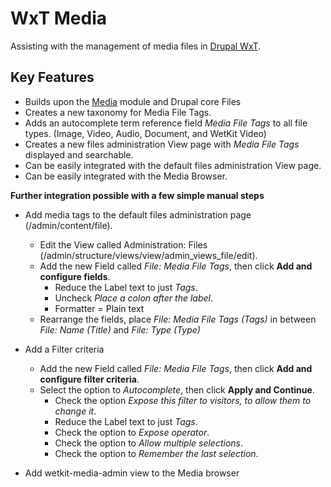 WxT Media
=========

Assisting with the management of media files in [Drupal WxT][drupalwxt].

Key Features
------------

* Builds upon the [Media][media] module and Drupal core Files
* Creates a new taxonomy for Media File Tags.
* Adds an autocomplete term reference field <i>Media File Tags</i> to all file types. (Image, Video, Audio, Document, and WetKit Video)
* Creates a new files administration View page with <i>Media File Tags</i> displayed and searchable.
* Can be easily integrated with the default files administration View page.
* Can be easily integrated with the Media Browser.


<b>Further integration possible with a few simple manual steps</b>


* Add media tags to the default files administration page (/admin/content/file).
  * Edit the View called Administration: Files (/admin/structure/views/view/admin_views_file/edit).
  * Add the new Field called <i>File: Media File Tags</i>, then click <b>Add and configure fields</b>.
    * Reduce the Label text to just <i>Tags</i>.
    * Uncheck <i>Place a colon after the label</i>.
    * Formatter = Plain text
  * Rearrange the fields, place <i>File: Media File Tags (Tags)</i> in between <i>File: Name (Title)</i> and <i>File: Type (Type)</i>

* Add a Filter criteria
  * Add the new Field called <i>File: Media File Tags</i>, then click <b>Add and configure filter criteria</b>.
  * Select the option to <i>Autocomplete</i>, then click <b>Apply and Continue</b>.
    * Check the option <i>Expose this filter to visitors, to allow them to change it</i>.
    * Reduce the Label text to just <i>Tags</i>.
    * Check the option to <i>Expose operator</i>.
    * Check the option to <i>Allow multiple selections</i>.
    * Check the option to <i>Remember the last selection</i>.


* Add wetkit-media-admin view to the Media browser


<!-- Links Referenced -->

[drupalwxt]:               http://www.drupal.org/project/wetkit
[media]:               http://www.drupal.org/project/media
